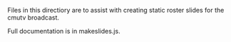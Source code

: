 Files in this directiory are to assist with creating
static roster slides for the cmutv broadcast.

Full documentation is in makeslides.js.

